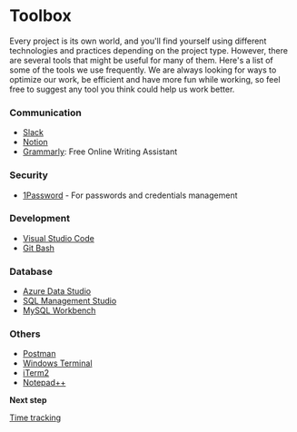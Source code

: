 # Toolbox

Every project is its own world, and you'll find yourself using different technologies and practices depending on the project type. However, there are several tools that might be useful for many of them. Here's a list of some of the tools we use frequently. We are always looking for ways to optimize our work, be efficient and have more fun while working, so feel free to suggest any tool you think could help us work better.

### Communication

- [Slack](https://slack.com/intl/en-uy/downloads)
- [Notion](https://www.notion.so/)
- [Grammarly](https://grammarly.com/): Free Online Writing Assistant

### Security

- [1Password](http://1password.com/) - For passwords and credentials management

### Development

- [Visual Studio Code](https://code.visualstudio.com/)
- [Git Bash](https://git-scm.com/downloads)

### Database

- [Azure Data Studio](https://docs.microsoft.com/en-us/sql/azure-data-studio/download-azure-data-studio)
- [SQL Management Studio](https://docs.microsoft.com/en-us/sql/ssms/download-sql-server-management-studio-ssms)
- [MySQL Workbench](https://www.mysql.com/products/workbench/)



### Others

- [Postman](https://www.postman.com/)
- [Windows Terminal](https://www.microsoft.com/es-uy/p/windows-terminal/9n0dx20hk701?rtc=1&activetab=pivot:overviewtab)
- [iTerm2](https://iterm2.com/)
- [Notepad++](https://notepad-plus-plus.org/downloads/)

**Next step**

[Time tracking](../time-tracking)
